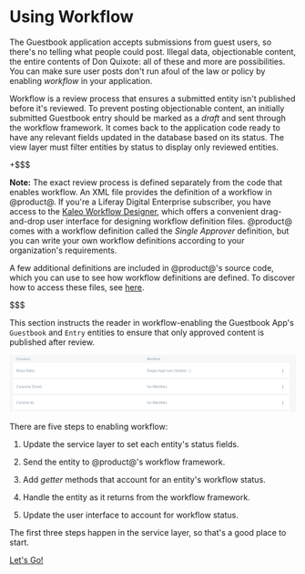 # Using Workflow [](id=using-workflow)

The Guestbook application accepts submissions from guest users, so there's no
telling what people could post. Illegal data, objectionable content, the entire
contents of Don Quixote: all of these and more are possibilities. You can make
sure user posts don't run afoul of the law or policy by enabling *workflow* in
your application. 

Workflow is a review process that ensures a submitted entity isn't published
before it's reviewed. To prevent posting objectionable content, an initially
submitted Guestbook entry should be marked as a *draft* and sent through the
workflow framework. It comes back to the application code ready to have any
relevant fields updated in the database based on its status. The view layer must
filter entities by status to display only reviewed entities.

+$$$

**Note:** The exact review process is defined separately from the code that
enables workflow. An XML file provides the definition of a workflow in
@product@. If you're a Liferay Digital Enterprise subscriber, you have access to
the [Kaleo Workflow Designer](/discover/portal/-/knowledge_base/7-0/kaleo-designer), 
which offers a convenient drag-and-drop user interface for designing workflow
definition files. @product@ comes with a workflow definition called the *Single
Approver* definition, but you can write your own workflow definitions according
to your organization's requirements. 

A few additional definitions are included in @product@'s source code, which you
can use to see how workflow definitions are defined. To discover how to access
these files, see
[here](/discover/portal/-/knowledge_base/7-0/enabling-workflow).

$$$

This section instructs the reader in workflow-enabling the Guestbook App's
`Guestbook` and `Entry` entities to ensure that only approved content is
published after review.

![Figure 1: Enable workflow in your assets, just like @product@'s own assets.](../../../images/workflow-config.png)

There are five steps to enabling workflow:

1.  Update the service layer to set each entity's status fields.

2.  Send the entity to @product@'s workflow framework. 

3.  Add *getter* methods that account for an entity's workflow status.

4.  Handle the entity as it returns from the workflow framework.

5.  Update the user interface to account for workflow status.

The first three steps happen in the service layer, so that's a good place to
start.

<a class="go-link btn btn-primary" href="/develop/tutorials/-/knowledge_base/7-0/supporting-workflow-at-the-service-layer">Let's Go!<span class="icon-circle-arrow-right"></span></a>
